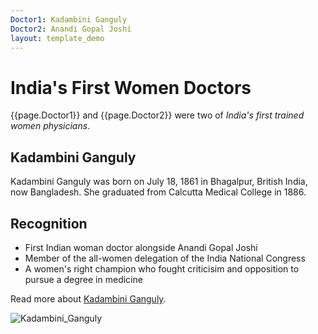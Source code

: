 ```yaml
---
Doctor1: Kadambini Ganguly
Doctor2: Anandi Gopal Joshi
layout: template_demo
---
```


# India's First Women Doctors

{{page.Doctor1}} and {{page.Doctor2}} were two of _India's first trained women physicians_.

## Kadambini Ganguly

Kadambini Ganguly was born on July 18, 1861 in Bhagalpur, British India, now Bangladesh. She graduated from Calcutta Medical College in 1886. 

## Recognition

- First Indian woman doctor alongside Anandi Gopal Joshi
- Member of the all-women delegation of the India National Congress
- A women's right champion who fought criticisim and opposition to pursue a degree in medicine

Read more about [Kadambini Ganguly](https://en.wikipedia.org/wiki/Kadambini_Ganguly).

![Kadambini_Ganguly](https://user-images.githubusercontent.com/91772418/138817866-34a70868-2e87-40d2-89d7-2e69162777f2.jpg)

